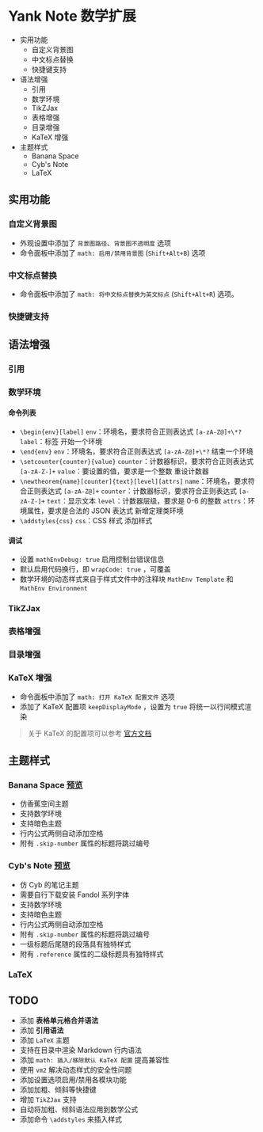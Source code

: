 # Yank Note 数学扩展

- 实用功能
  - 自定义背景图
  - 中文标点替换
  - 快捷键支持
- 语法增强
  - 引用
  - 数学环境
  - TikZJax
  - 表格增强
  - 目录增强
  - KaTeX 增强
- 主题样式
  - Banana Space
  - Cyb's Note
  - LaTeX

## 实用功能

### 自定义背景图

- 外观设置中添加了 `背景图路径`、`背景图不透明度` 选项
- 命令面板中添加了 `math: 启用/禁用背景图` (`Shift+Alt+B`) 选项

### 中文标点替换

- 命令面板中添加了 `math: 将中文标点替换为英文标点` (`Shift+Alt+R`) 选项。

### 快捷键支持

## 语法增强

### 引用

### 数学环境

#### 命令列表

- `\begin{env}[label]`
  `env`：环境名，要求符合正则表达式 `[a-zA-Z@]+\*?`
  `label`：标签
  开始一个环境
- `\end{env}`
  `env`：环境名，要求符合正则表达式 `[a-zA-Z@]+\*?`
  结束一个环境
- `\setcounter{counter}{value}`
  `counter`：计数器标识，要求符合正则表达式 `[a-zA-Z-]+`
  `value`：要设置的值，要求是一个整数
  重设计数器
- `\newtheorem{name}[counter]{text}[level][attrs]`
  `name`：环境名，要求符合正则表达式 `[a-zA-Z@]+`
  `counter`：计数器标识，要求符合正则表达式 `[a-zA-Z-]+`
  `text`：显示文本
  `level`：计数器层级，要求是 0-6 的整数
  `attrs`：环境属性，要求是合法的 JSON 表达式
  新增定理类环境
- `\addstyles{css}`
  `css`：CSS 样式
  添加样式

#### 调试

- 设置 `mathEnvDebug: true` 启用控制台错误信息
- 默认启用代码换行，即 `wrapCode: true` ，可覆盖
- 数学环境的动态样式来自于样式文件中的注释块 `MathEnv Template` 和 `MathEnv Environment`

### TikZJax

### 表格增强

### 目录增强

### KaTeX 增强

- 命令面板中添加了 `math: 打开 KaTeX 配置文件` 选项
- 添加了 KaTeX 配置项 `keepDisplayMode` ，设置为 `true` 将统一以行间模式渲染

> 关于 KaTeX 的配置项可以参考 [官方文档](https://katex.org/docs/options.html)

## 主题样式

### Banana Space [预览](https://pic2.imgdb.cn/item/64586b980d2dde5777557ea5.png)

- 仿香蕉空间主题
- 支持数学环境
- 支持暗色主题
- 行内公式两侧自动添加空格
- 附有 `.skip-number` 属性的标题将跳过编号

### Cyb's Note [预览](https://pic2.imgdb.cn/item/64586b980d2dde5777557e4a.png)

- 仿 Cyb 的笔记主题
- 需要自行下载安装 Fandol 系列字体
- 支持数学环境
- 支持暗色主题
- 行内公式两侧自动添加空格
- 附有 `.skip-number` 属性的标题将跳过编号
- 一级标题后尾随的段落具有独特样式
- 附有 `.reference` 属性的二级标题具有独特样式

### LaTeX

## TODO

- 添加 **表格单元格合并语法**
- 添加 **引用语法**
- 添加 `LaTeX` 主题
- 支持在目录中渲染 Markdown 行内语法
- 添加 `math: 插入/移除默认 KaTeX 配置` 提高兼容性
- 使用 `vm2` 解决动态样式的安全性问题
- 添加设置选项启用/禁用各模块功能
- 添加加粗、倾斜等快捷键
- 增加 `TikZJax` 支持
- 自动将加粗、倾斜语法应用到数学公式
- 添加命令 `\addstyles` 来插入样式